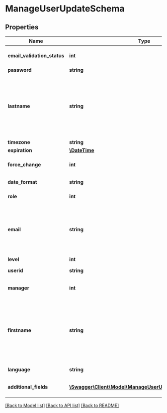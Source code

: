 # ManageUserUpdateSchema

## Properties
Name | Type | Description | Notes
------------ | ------------- | ------------- | -------------
**email_validation_status** | **int** | Email status - 0-unverified, 1-verified | [optional] 
**password** | **string** |  | 
**lastname** | **string** | Required ONLY if checked &amp;quot;First Name and Last Name are required in order to register&amp;quot; in &amp;quot;Advanced Settings&amp;quot; | [optional] 
**timezone** | **string** | Timezone | [optional] 
**expiration** | [**\DateTime**](Date.md) | Expiration date | [optional] 
**force_change** | **int** | Force change password (0 or 1) | [optional] 
**date_format** | **string** | Date format - en, it, bg ... | [optional] 
**role** | **int** | The company user role ID | [optional] 
**email** | **string** | User&#39;s email. If the user calling the API is a super admin, the email is optional. In all other cases it&#39;s required. | [optional] 
**level** | **int** | User level | [optional] 
**userid** | **string** | the Username to register | 
**manager** | **int** | The ID of the manager of the user | [optional] 
**firstname** | **string** | Required ONLY if checked &amp;quot;First Name and Last Name are required in order to register&amp;quot; in &amp;quot;Advanced Settings&amp;quot; | [optional] 
**language** | **string** | Selected language | [optional] 
**additional_fields** | [**\Swagger\Client\Model\ManageUserUpdateAdditionalFields[]**](ManageUserUpdateAdditionalFields.md) | [array, required] Success or failure | [optional] 

[[Back to Model list]](../README.md#documentation-for-models) [[Back to API list]](../README.md#documentation-for-api-endpoints) [[Back to README]](../README.md)



